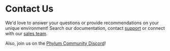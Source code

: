 # Contact Us

We'd love to answer your questions or provide recommendations on your unique environment! Search our documentation, contact [support](mailto:support@phylum.io) or connect with our [sales team](mailto:sales@phylum.io).

Also, join us on the [Phylum Community Discord](https://discord.gg/Fe6pr5eW6p)!
